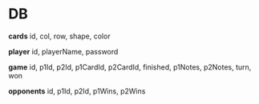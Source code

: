 # DB

**cards**
id, col, row, shape, color

**player**
id, playerName, password

**game**
id, p1Id, p2Id, p1CardId, p2CardId, finished, p1Notes, p2Notes, turn, won

**opponents**
id, p1Id, p2Id, p1Wins, p2Wins
